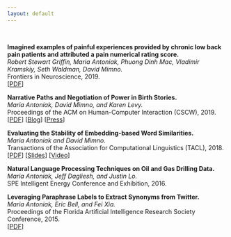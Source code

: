 ```yaml
---
layout: default
---
```


<br>

**Imagined examples of painful experiences provided by chronic low back pain patients and attributed a pain numerical rating score.**  
*Robert Stewart Griffin, Maria Antoniak, Phuong Dinh Mac, Vladimir Kramskiy, Seth Waldman, David Mimno.*  
Frontiers in Neuroscience, 2019.  
[[PDF](https://maria-antoniak.github.io/resources/2020_frontiers_pain.pdf)]

**Narrative Paths and Negotiation of Power in Birth Stories.**  
*Maria Antoniak, David Mimno, and Karen Levy.*  
Proceedings of the ACM on Human-Computer Interaction (CSCW), 2019.  
[[PDF](https://maria-antoniak.github.io/resources/2019_cscw_birth_stories.pdf)]  [[Blog](https://maria-antoniak.github.io/2019/11/04/computational-reading-birth-stories.html)] [[Press](http://news.cornell.edu/stories/2019/11/online-birth-stories-reveal-power-imbalances)]  

**Evaluating the Stability of Embedding-based Word Similarities.**  
*Maria Antoniak and David Mimno.*  
Transactions of the Association for Computational Linguistics (TACL), 2018.  
[[PDF](https://maria-antoniak.github.io/resources/2018_evaluating_stability.pdf)] [[Slides](https://maria-antoniak.github.io/resources/2018_naacl_presentation_with_notes.pdf)] [[Video](https://vimeo.com/277670053)]  

**Natural Language Processing Techniques on Oil and Gas Drilling Data.**  
*Maria Antoniak, Jeff Dagliesh, and Justin Lo.*  
SPE Intelligent Energy Conference and Exhibition, 2016.  

**Leveraging Paraphrase Labels to Extract Synonyms from Twitter.**  
*Maria Antoniak, Eric Bell, and Fei Xia.*  
Proceedings of the Florida Artificial Intelligence Research Society Conference, 2015.  
[[PDF](https://maria-antoniak.github.io/resources/2015_leveraging_paraphrase.pdf)]  



<br>
